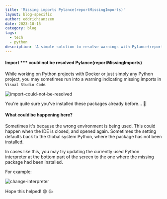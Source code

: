 ```yaml
---
title: 'Missing imports Pylance(reportMissingImports)'
layout: blog-specific
author: eddrichjanzzen
date: 2023-10-15
category: blog
tags:
  - tech
  - python
description: 'A simple solution to resolve warnings with Pylance(reportMissingImports) missing imports'
---
```


#### Import *** could not be resolved Pylance(reportMissingImports)

While working on Python projects with Docker or just simply any Python project, you may sometimes run into a warning indicating missing imports in `Visual Studio Code`.

<div class="img-blog">
	<img src="/assets/images/blog/vs-code-missing-imports/could-not-be-resolved.png" alt="import-could-not-be-resolved">
</div>

You're quite sure you've installed these packages already before... 🤔

#### What could be happening here? 

Sometimes it's because the wrong environment is being used. This could happen when the IDE is closed, and opened again. Sometimes the setting defaults back to the Global system Python, where the package has not been installed.

In cases like this, you may try updating the currently used Python interpreter at the bottom part of the screen to the one where the missing package had been installed. 

For example:

<div class="img-blog">
	<img src="/assets/images/blog/vs-code-missing-imports/change-interpreter.png" alt="change-interpreter">
</div>

Hope this helped! :smile: :thumbsup:
